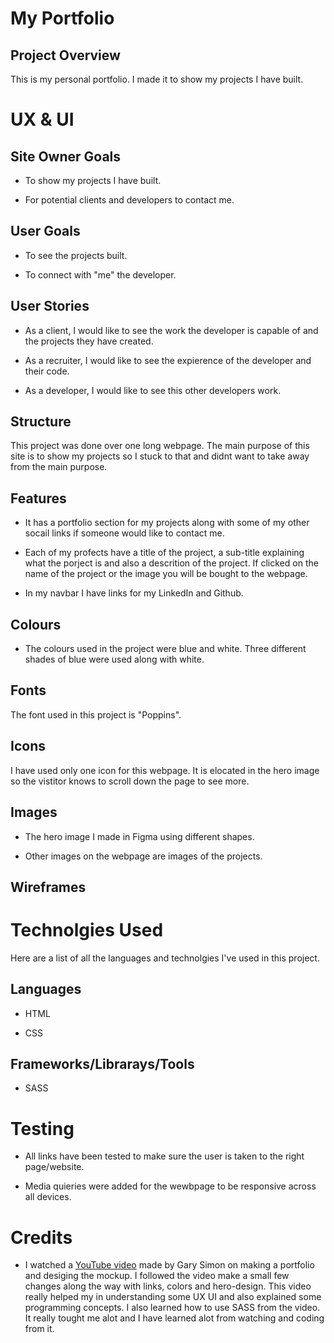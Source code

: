 # My Portfolio

## Project Overview

This is my personal portfolio. I made it to show my projects I have built.

# UX & UI

## Site Owner Goals

- To show my projects I have built.

- For potential clients and developers to contact me.

## User Goals

- To see the projects built.

- To connect with "me" the developer.

## User Stories

- As a client, I would like to see the work the developer is capable of and the projects they have created.

- As a recruiter, I would like to see the expierence of the developer and their code.

- As a developer, I would like to see this other developers work.

## Structure

This project was done over one long webpage. The main purpose of this site is to show my projects so I stuck to that and didnt want to take away from the main purpose.

## Features

- It has a portfolio section for my projects along with some of my other socail links if someone would like to contact me.

- Each of my profects have a title of the project, a sub-title explaining what the porject is and also a descrition of the project. If clicked on the name of the project or the image you will be bought to the webpage.

- In my navbar I have links for my LinkedIn and Github.

## Colours

- The colours used in the project were blue and white. Three different shades of blue were used along with white.

## Fonts

The font used in this project is "Poppins".

## Icons

I have used only one icon for this webpage. It is elocated in the hero image so the vistitor knows to scroll down the page to see more.

## Images

- The hero image I made in Figma using different shapes.

- Other images on the webpage are images of the projects.

## Wireframes

# Technolgies Used

Here are a list of all the languages and technolgies I've used in this project.

## Languages

- HTML

- CSS

## Frameworks/Librarays/Tools

- SASS

# Testing

- All links have been tested to make sure the user is taken to the right page/website.

- Media quieries were added for the wewbpage to be responsive across all devices.

# Credits

- I watched a [YouTube video](https://www.youtube.com/watch?v=9iUJJHEIpls) made by Gary Simon on making a portfolio and desiging the mockup. I followed the video make a small few changes along the way with links, colors and hero-design. This video really helped my in understanding some UX UI and also explained some programming concepts. I also learned how to use SASS from the video. It really tought me alot and I have learned alot from watching and coding from it.
